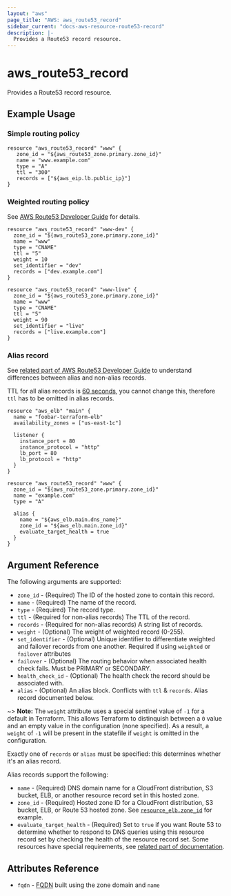 ```yaml
---
layout: "aws"
page_title: "AWS: aws_route53_record"
sidebar_current: "docs-aws-resource-route53-record"
description: |-
  Provides a Route53 record resource.
---
```


# aws\_route53\_record

Provides a Route53 record resource.

## Example Usage

### Simple routing policy

```
resource "aws_route53_record" "www" {
   zone_id = "${aws_route53_zone.primary.zone_id}"
   name = "www.example.com"
   type = "A"
   ttl = "300"
   records = ["${aws_eip.lb.public_ip}"]
}
```

### Weighted routing policy
See [AWS Route53 Developer Guide](https://docs.aws.amazon.com/Route53/latest/DeveloperGuide/routing-policy.html#routing-policy-weighted) for details.

```
resource "aws_route53_record" "www-dev" {
  zone_id = "${aws_route53_zone.primary.zone_id}"
  name = "www"
  type = "CNAME"
  ttl = "5"
  weight = 10
  set_identifier = "dev"
  records = ["dev.example.com"]
}

resource "aws_route53_record" "www-live" {
  zone_id = "${aws_route53_zone.primary.zone_id}"
  name = "www"
  type = "CNAME"
  ttl = "5"
  weight = 90
  set_identifier = "live"
  records = ["live.example.com"]
}
```

### Alias record
See [related part of AWS Route53 Developer Guide](https://docs.aws.amazon.com/Route53/latest/DeveloperGuide/resource-record-sets-choosing-alias-non-alias.html)
to understand differences between alias and non-alias records.

TTL for all alias records is [60 seconds](https://aws.amazon.com/route53/faqs/#dns_failover_do_i_need_to_adjust),
you cannot change this, therefore `ttl` has to be omitted in alias records.

```
resource "aws_elb" "main" {
  name = "foobar-terraform-elb"
  availability_zones = ["us-east-1c"]

  listener {
    instance_port = 80
    instance_protocol = "http"
    lb_port = 80
    lb_protocol = "http"
  }
}

resource "aws_route53_record" "www" {
  zone_id = "${aws_route53_zone.primary.zone_id}"
  name = "example.com"
  type = "A"

  alias {
    name = "${aws_elb.main.dns_name}"
    zone_id = "${aws_elb.main.zone_id}"
    evaluate_target_health = true
  }
}
```

## Argument Reference

The following arguments are supported:

* `zone_id` - (Required) The ID of the hosted zone to contain this record.
* `name` - (Required) The name of the record.
* `type` - (Required) The record type.
* `ttl` - (Required for non-alias records) The TTL of the record.
* `records` - (Required for non-alias records) A string list of records.
* `weight` - (Optional) The weight of weighted record (0-255).
* `set_identifier` - (Optional) Unique identifier to differentiate weighted
 and failover records from one another. Required if using `weighted` or
 `failover` attributes
* `failover` - (Optional) The routing behavior when associated health check fails. Must be PRIMARY or SECONDARY.
* `health_check_id` - (Optional) The health check the record should be associated with.
* `alias` - (Optional) An alias block. Conflicts with `ttl` & `records`.
  Alias record documented below.

~> **Note:** The `weight` attribute uses a special sentinel value of `-1` for a
default in Terraform. This allows Terraform to distinquish between a `0` value
and an empty value in the configuration (none specified). As a result, a 
`weight` of `-1` will be present in the statefile if `weight` is omitted in the 
configuration.

Exactly one of `records` or `alias` must be specified: this determines whether it's an alias record.

Alias records support the following:

* `name` - (Required) DNS domain name for a CloudFront distribution, S3 bucket, ELB, or another resource record set in this hosted zone.
* `zone_id` - (Required) Hosted zone ID for a CloudFront distribution, S3 bucket, ELB, or Route 53 hosted zone. See [`resource_elb.zone_id`](/docs/providers/aws/r/elb.html#zone_id) for example.
* `evaluate_target_health` - (Required) Set to `true` if you want Route 53 to determine whether to respond to DNS queries using this resource record set by checking the health of the resource record set. Some resources have special requirements, see [related part of documentation](https://docs.aws.amazon.com/Route53/latest/DeveloperGuide/resource-record-sets-values.html#rrsets-values-alias-evaluate-target-health).

## Attributes Reference

* `fqdn` - [FQDN](https://en.wikipedia.org/wiki/Fully_qualified_domain_name) built using the zone domain and `name`

